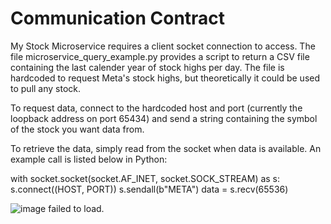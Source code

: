 # Communication Contract

My Stock Microservice requires a client socket connection to access. The file microservice_query_example.py provides a script to return a CSV file containing the last calender year of stock highs per day. The file is hardcoded to request Meta's stock highs, but theoretically it could be used to pull any stock.

To request data, connect to the hardcoded host and port (currently the loopback address on port 65434) and send a string containing the symbol of the stock you want data from.

To retrieve the data, simply read from the socket when data is available. An example call is listed below in Python:

with socket.socket(socket.AF_INET, socket.SOCK_STREAM) as s:
    s.connect((HOST, PORT))
    s.sendall(b"META")
    data = s.recv(65536)

![image failed to load.](blob:null/11780d2f-7119-46c9-afbe-29d7b21b8518)
